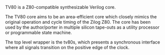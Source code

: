 TV80 is a Z80-compatible synthesizable Verilog core.

The TV80 core aims to be an area-efficient core which closely mimics
the original operation and cycle timing of the Zilog Z80.  The core
has been used by the author/porter in multiple silicon tape-outs as
a utility processor or programmable state machine.

The top level wrapper is the tv80s, which presents a synchronous
interface where all signals transition on the positive edge of the clock.

